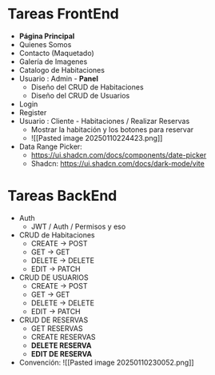 # Tareas FrontEnd

- **Página Principal**
- Quienes Somos
- Contacto (Maquetado)
- Galería de Imagenes
- Catalogo de Habitaciones
- Usuario : Admin - **Panel**
	- Diseño del CRUD de Habitaciones
	- Diseño del CRUD de Usuarios
- Login
- Register
- Usuario : Cliente - Habitaciones / Realizar Reservas
	- Mostrar la habitación y los botones para reservar
	- ![[Pasted image 20250110224423.png]]
- Data Range Picker:
	- https://ui.shadcn.com/docs/components/date-picker
	- Shadcn: https://ui.shadcn.com/docs/dark-mode/vite
# Tareas BackEnd
- Auth
	- JWT / Auth / Permisos y eso
- CRUD de Habitaciones
	- CREATE -> POST 
	- GET -> GET
	- DELETE -> DELETE
	- EDIT -> PATCH
- CRUD DE USUARIOS
	- CREATE -> POST 
	- GET -> GET
	- DELETE -> DELETE
	- EDIT -> PATCH
- CRUD DE RESERVAS
	- GET RESERVAS 
	- CREATE RESERVAS
	- **DELETE RESERVA**
	- **EDIT DE RESERVA**
- Convención:
![[Pasted image 20250110230052.png]]